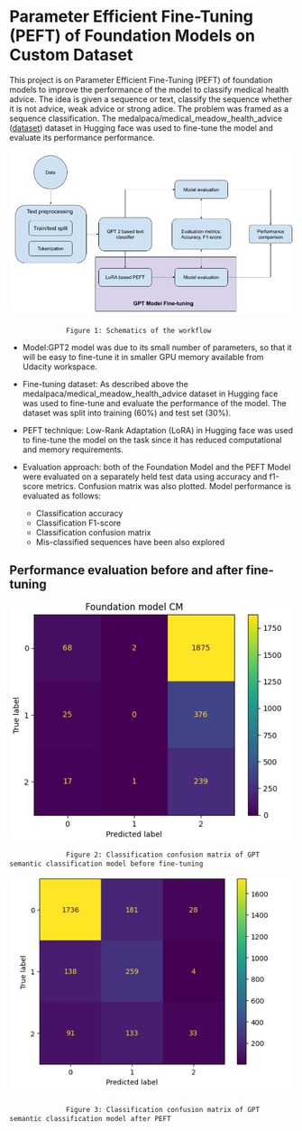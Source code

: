 # Parameter Efficient Fine-Tuning (PEFT) of Foundation Models on Custom Dataset


This project is on Parameter Efficient Fine-Tuning (PEFT) of foundation models to improve the performance of the model 
to classify medical health advice. The idea is given a sequence or text, classify the sequence whether 
it is not advice, weak advice or strong adice. The problem was framed as a sequence classification. 
The medalpaca/medical_meadow_health_advice ([dataset](https://huggingface.co/datasets/medalpaca/medical_meadow_health_advice)) dataset in Hugging face was used to fine-tune the model and evaluate its performance performance.

![pipeline.png](./images/pipeline.png)

                  Figure 1: Schematics of the workflow

- Model:GPT2 model was due to its small number of parameters, so that it will be easy to fine-tune it in smaller GPU memory available from Udacity workspace.

- Fine-tuning dataset: As described above the medalpaca/medical_meadow_health_advice dataset in Hugging face was used to fine-tune and evaluate the performance of the model. The dataset was split into training (60%) and test set (30%).

- PEFT technique: Low-Rank Adaptation (LoRA) in Hugging face was used to fine-tune the model on the task since it has reduced computational and memory requirements.

- Evaluation approach: both of the Foundation Model and the PEFT Model were evaluated on a separately held test data using accuracy and f1-score metrics. Confusion matrix was also plotted. Model performance is evaluated as follows:

  * Classification accuracy
  * Classification F1-score
  * Classification confusion matrix
  * Mis-classified sequences have been also explored
  

## Performance evaluation before and after fine-tuning

![before-peft.png](./images/before-peft.png)

                  Figure 2: Classification confusion matrix of GPT semantic classification model before fine-tuning 

![before-peft.png](./images/after-peft.png)

                  Figure 3: Classification confusion matrix of GPT semantic classification model after PEFT

